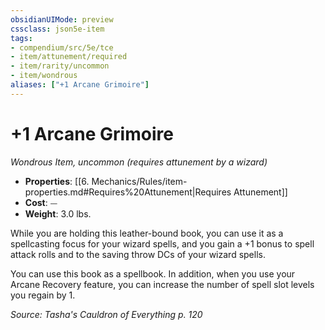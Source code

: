 ```yaml
---
obsidianUIMode: preview
cssclass: json5e-item
tags:
- compendium/src/5e/tce
- item/attunement/required
- item/rarity/uncommon
- item/wondrous
aliases: ["+1 Arcane Grimoire"]
---
```

# +1 Arcane Grimoire
*Wondrous Item, uncommon (requires attunement by a wizard)*  

- **Properties**: [[6. Mechanics/Rules/item-properties.md#Requires%20Attunement\|Requires Attunement]]
- **Cost**: ⏤
- **Weight**: 3.0 lbs.

While you are holding this leather-bound book, you can use it as a spellcasting focus for your wizard spells, and you gain a +1 bonus to spell attack rolls and to the saving throw DCs of your wizard spells.

You can use this book as a spellbook. In addition, when you use your Arcane Recovery feature, you can increase the number of spell slot levels you regain by 1.

*Source: Tasha's Cauldron of Everything p. 120*